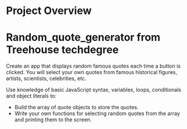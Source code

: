 # Project Overview

# Random_quote_generator from Treehouse techdegree
Create an app that displays random famous quotes each time a button is clicked. You will select your own quotes from famous historical figures, artists, scientists, celebrities, etc.

Use knowledge of basic JavaScript syntax, variables, loops, conditionals and object literals to:

 - Build the array of quote objects to store the quotes.
 - Write your own functions for selecting random quotes from the array and printing them to the screen.
